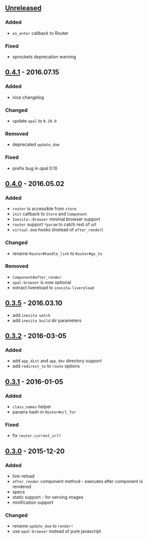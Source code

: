 ## [Unreleased]

### Added
- `on_enter` callback to Router

### Fixed
- sprockets deprecation warning


## [0.4.1] - 2016.07.15

### Added
- nice changelog

### Changed
- update `opal` to `0.10.0`

### Removed
- deprecated `update_dom`

### Fixed
- prefix bug in opal 0.10

## [0.4.0] - 2016.05.02

### Added
- `router` is accessible from `store`
- `init` callback to `Store` and `Component`
- `Inesita::Browser` minimal browser support
- `router` support `*param` to catch rest of url
- `virtual-dom` hooks (instead of `after_render`)

### Changed
- rename `Router#handle_link` to `Router#go_to`

### Removed
- `Component#after_render`
- `opal-browser` is now optional
- extract livereload to `inesita-livereload`


## [0.3.5] - 2016.03.10
- add `inesita watch`
- add `inesita build` dir parameters


## [0.3.2] - 2016-03-05

### Added
- add `app_dist` and `app_dev` directory support
- add `redirect_to` to `route` options


## [0.3.1] - 2016-01-05

### Added
- `class_names` helper
- params hash in `Router#url_for`

### Fixed
- fix `router.current_url?`


## [0.3.0] - 2015-12-20

### Added
- live-reload
- `after_render` component method - executes after component is rendered
- specs
- static support - for serving images
- minification support

### Changed
- rename `update_dom` to `render!`
- use `opal-browser` instead of pure javascript

[Unreleased]: https://github.com/inesita-rb/inesita/compare/v0.4.0...HEAD
[0.4.1]: https://github.com/inesita-rb/inesita/compare/v0.4.0...v0.4.1
[0.4.0]: https://github.com/inesita-rb/inesita/compare/v0.3.5...v0.4.0
[0.4.0]: https://github.com/inesita-rb/inesita/compare/v0.3.5...v0.4.0
[0.3.5]: https://github.com/inesita-rb/inesita/compare/v0.3.2...v0.3.5
[0.3.2]: https://github.com/inesita-rb/inesita/compare/v0.3.1...v0.3.2
[0.3.1]: https://github.com/inesita-rb/inesita/compare/v0.3.0...v0.3.1
[0.3.0]: https://github.com/inesita-rb/inesita/compare/v0.0.0...v0.3.1
